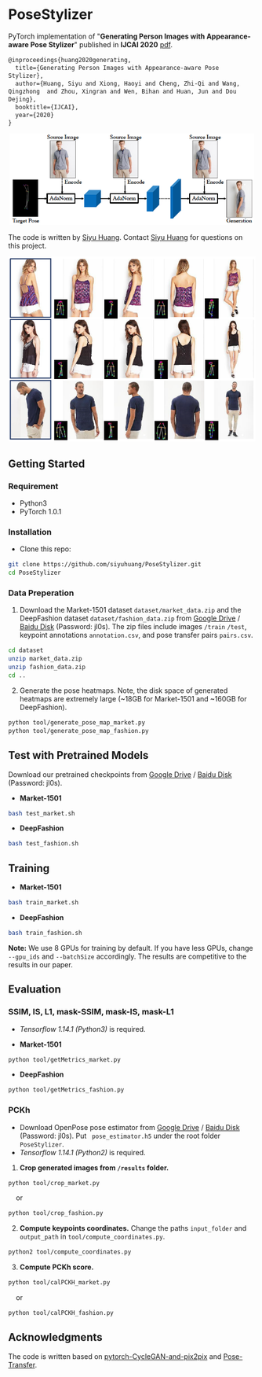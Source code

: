 # PoseStylizer
PyTorch implementation of  "**Generating Person Images with Appearance-aware Pose Stylizer**" published in **IJCAI 2020** [pdf](https://siyuhuang.github.io/papers/IJCAI-2020-Generating%20Person%20Images%20with%20Appearance-aware%20Pose%20Stylizer.pdf). 

```
@inproceedings{huang2020generating,
  title={Generating Person Images with Appearance-aware Pose Stylizer},
  author={Huang, Siyu and Xiong, Haoyi and Cheng, Zhi-Qi and Wang, Qingzhong  and Zhou, Xingran and Wen, Bihan and Huan, Jun and Dou Dejing},
  booktitle={IJCAI},
  year={2020}
}
```

<p align="center"><img src='figs/framework.png' width="500"/></p>

The code is written by [Siyu Huang](https://siyuhuang.github.io/). Contact [Siyu Huang](https://siyuhuang.github.io/) for questions on this project.

<p align="center"><img src='figs/fig1.png' width="600"/></p>


## Getting Started
### Requirement
* Python3
* PyTorch 1.0.1

### Installation
- Clone this repo:
```bash
git clone https://github.com/siyuhuang/PoseStylizer.git
cd PoseStylizer
```

### Data Preperation
1. Download the Market-1501 dataset ```dataset/market_data.zip``` and the DeepFashion dataset ```dataset/fashion_data.zip``` from [Google Drive](https://drive.google.com/open?id=13EzWg6tW8a_DBabBbzCgTFuBqiuHahnu) / [Baidu Disk](https://pan.baidu.com/s/1PwO5yFhonDTtWdPLGgPrRw) (Password: jl0s).  The zip files include images ```/train``` ```/test```, keypoint annotations ```annotation.csv```, and pose transfer pairs ```pairs.csv```.
```bash
cd dataset
unzip market_data.zip
unzip fashion_data.zip
cd ..
```
2. Generate the pose heatmaps. Note, the disk space of generated heatmaps are extremely large (~18GB for Market-1501 and ~160GB for DeepFashion).
```bash
python tool/generate_pose_map_market.py
python tool/generate_pose_map_fashion.py
```

## Test with Pretrained Models

Download our pretrained checkpoints from [Google Drive](https://drive.google.com/open?id=1LKFYZvwizRpDxslWoyUePC9XG0cpqLzT) / [Baidu Disk](https://pan.baidu.com/s/1PwO5yFhonDTtWdPLGgPrRw) (Password: jl0s). 
* **Market-1501**

```bash
bash test_market.sh
```

* **DeepFashion**

```bash
bash test_fashion.sh
```


## Training
* **Market-1501**
```bash
bash train_market.sh
```

* **DeepFashion**
```bash
bash train_fashion.sh
```
**Note:** We use 8 GPUs for training by default. If you have less GPUs, change ```--gpu_ids``` and ```--batchSize``` accordingly. The results are competitive to the results in our paper.

## Evaluation

### SSIM, IS, L1, mask-SSIM, mask-IS, mask-L1

* *Tensorflow 1.14.1 (Python3)* is required. 

* **Market-1501**
```bash
python tool/getMetrics_market.py
```

* **DeepFashion**
```bash
python tool/getMetrics_fashion.py
```


### PCKh
* Download OpenPose pose estimator from [Google Drive](https://drive.google.com/open?id=1nqZ8xSXBXdL1F3WFHTJJwm4rXYCCVy0y) / [Baidu Disk](https://pan.baidu.com/s/1PwO5yFhonDTtWdPLGgPrRw) (Password: jl0s). Put ``
pose_estimator.h5`` under the root folder ``PoseStylizer``.
* *Tensorflow 1.14.1 (Python2)* is required. 
1. **Crop generated images from ```/results``` folder.**
```bash
python tool/crop_market.py
```
&nbsp; &nbsp; or
```bash
python tool/crop_fashion.py
```
2. **Compute keypoints coordinates.** Change the paths ``input_folder``  and ``output_path`` in ``tool/compute_coordinates.py``. 
```bash
python2 tool/compute_coordinates.py
```
3. **Compute PCKh score.**
```bash
python tool/calPCKH_market.py
```
&nbsp; &nbsp; or
```bash
python tool/calPCKH_fashion.py
```



## Acknowledgments
The code is written based on [pytorch-CycleGAN-and-pix2pix](https://github.com/junyanz/pytorch-CycleGAN-and-pix2pix) and [Pose-Transfer](https://github.com/tengteng95/Pose-Transfer).

